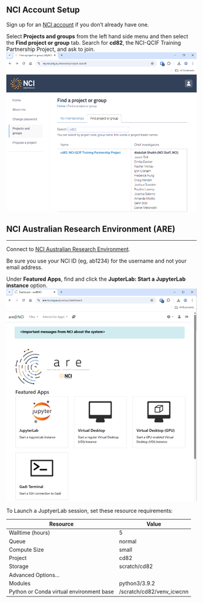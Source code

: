
## NCI Account Setup
Sign up for an  [NCI account](https://my.nci.org.au/)  if you don’t already have one.

Select  **Projects and groups**  from the left hand side menu and then select the  **Find project or group**  tab. Search for  **cd82**, the NCI-QCIF Training Partnership Project, and ask to join.
![](fig/0_my_nci_project_cd82.png)

## NCI Australian Research Environment (ARE)

----------

Connect to  [NCI Australian Research Environment](https://are.nci.org.au/).

Be sure you use your NCI ID (eg, ab1234) for the username and not your email address.

Under  **Featured Apps**, find and click the  **JupterLab: Start a JupyterLab instance**  option.
![](fig/0_nci_are_mainpage.png)

To Launch a JuptyerLab session, set these resource requirements:

| Resource                                 | Value                     |
| ---------------------------------------- | ------------------------- |
| Walltime (hours)                         | 5                         |
| Queue                                    | normal                    |
| Compute Size                             | small                     |
| Project                                  | cd82                      |
| Storage                                  | scratch/cd82              |
| Advanced Options…                        |                           |
| Modules                                  | python3/3.9.2             |
| Python or Conda virtual environment base | /scratch/cd82/venv_icwcnn |



